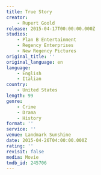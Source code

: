 ```yaml
---
title: True Story
creator:
    - Rupert Goold
release: 2015-04-17T00:00:00.000Z
studios:
    - Plan B Entertainment
    - Regency Enterprises
    - New Regency Pictures
original_title: ''
original_language: en
language:
    - English
    - Italian
country:
    - United States
length: 99
genre:
    - Crime
    - Drama
    - History
format: ''
service: ''
venue: Landmark Sunshine
date: 2015-04-26T04:00:00.000Z
rating: ''
revisit: false
media: Movie
tmdb_id: 245706
---
```



